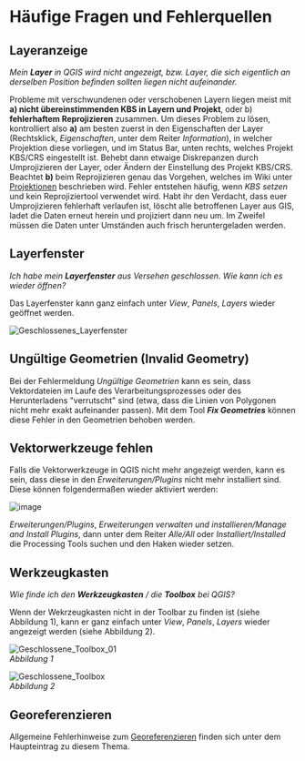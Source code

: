 # Häufige Fragen und Fehlerquellen

## Layeranzeige
*Mein **Layer** in QGIS wird nicht angezeigt, bzw. Layer, die sich eigentlich an derselben Position befinden sollten liegen nicht aufeinander.*

Probleme mit verschwundenen oder verschobenen Layern liegen meist mit **a) nicht übereinstimmenden KBS in Layern und Projekt**, oder b) **fehlerhaftem Reprojizieren** zusammen. Um dieses Problem zu lösen, kontrolliert also **a)** am besten zuerst in den Eigenschaften der Layer (Rechtsklick, *Eigenschaften*, unter dem Reiter *Information*), in welcher Projektion diese vorliegen, und im Status Bar, unten rechts, welches Projekt KBS/CRS eingestellt ist. Behebt dann etwaige Diskrepanzen durch Umprojizieren der Layer, oder Ändern der Einstellung des Projekt KBS/CRS. Beachtet **b)** beim Reprojizieren genau das Vorgehen, welches im Wiki unter [Projektionen](/content/gis/01_karto-basics/daten_in_qgis/qgis-Projektionen) beschrieben wird. Fehler entstehen häufig, wenn *KBS setzen* und kein Reprojiziertool verwendet wird. Habt ihr den Verdacht, dass euer Umprojizieren fehlerhaft verlaufen ist, löscht alle betroffenen Layer aus GIS, ladet die Daten erneut herein und projiziert dann neu um. Im Zweifel müssen die Daten unter Umständen auch frisch heruntergeladen werden.

## Layerfenster
*Ich habe mein **Layerfenster** aus Versehen geschlossen. Wie kann ich es wieder öffnen?*

Das Layerfenster kann ganz einfach unter *View*, *Panels*, *Layers* wieder geöffnet werden.

![Geschlossenes_Layerfenster](https://courses.gistools.geog.uni-heidelberg.de/giscience/qgis-book/-/raw/main/uploads/5c84e13a2c16fc7a8fdc6b5a7892c68d/Geschlossenes_Layerfenster.png)

## Ungültige Geometrien (Invalid Geometry)
Bei der Fehlermeldung *Ungültige Geometrien* kann es sein, dass Vektordateien im Laufe des Verarbeitungsprozesses oder des Herunterladens "verrutscht" sind (etwa, dass die Linien von Polygonen nicht mehr exakt aufeinander passen). Mit dem Tool ***Fix Geometries*** können diese Fehler in den Geometrien behoben werden.

## Vektorwerkzeuge fehlen
Falls die Vektorwerkzeuge in QGIS nicht mehr angezeigt werden, kann es sein, dass diese in den *Erweiterungen/Plugins* nicht mehr installiert sind.
Diese können folgendermaßen wieder aktiviert werden:

![image](https://courses.gistools.geog.uni-heidelberg.de/giscience/qgis-book/-/raw/main/uploads/70399029d3cb0111dbd3ec0dbcaf49be/image.png)

*Erweiterungen/Plugins*, *Erweiterungen verwalten und installieren/Manage and Install Plugins*, dann unter dem Reiter *Alle/All* oder *Installiert/Installed* die Processing Tools suchen und den Haken wieder setzen.

## Werkzeugkasten
*Wie finde ich den **Werkzeugkasten** / die **Toolbox** bei QGIS?*

Wenn der Wekrzeugkasten nicht in der Toolbar zu finden ist (siehe Abbildung 1), kann er ganz einfach unter *View*, *Panels*, *Layers* wieder angezeigt werden (siehe Abbildung 2).

![Geschlossene_Toolbox_01](https://courses.gistools.geog.uni-heidelberg.de/giscience/qgis-book/-/raw/main/uploads/28e62131a69bcff19d5ebd9017d17f9b/Geschlossene_Toolbox_01.png)  
*Abbildung 1*


![Geschlossene_Toolbox](https://courses.gistools.geog.uni-heidelberg.de/giscience/qgis-book/-/raw/main/uploads/1e47cd6872f4e40e8f4b3560274ea3d6/Geschlossene_Toolbox.png)  
*Abbildung 2*

## Georeferenzieren
Allgemeine Fehlerhinweise zum [Georeferenzieren](/exercise_4/qgis-Georeferenzierung.md#allgemeine-fehlerhinweise) finden sich unter dem Haupteintrag zu diesem Thema.
